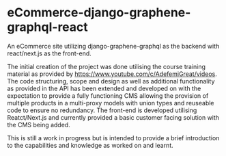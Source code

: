 # eCommerce-django-graphene-graphql-react
An eCommerce site utilizing django-graphene-graphql as the backend with react/next.js as the front-end. 

The initial creation of the project was done utilising the course training material as provided by https://www.youtube.com/c/AdefemiGreat/videos. The code structuring, scope and design as well as additional functionality as provided in the API has been extended and developed on with the expectation to provide a fully functioning CMS allowing the provision of multiple products in a multi-proxy models with union types and reuseable code to ensure no redundancy.
The front-end is developed utilising Reatct/Next.js and currently provided a basic customer facing solution with the CMS being added. 

This is still a work in progress but is intended to provide a brief introduction to the capabilities and knowledge as worked on and learnt.
